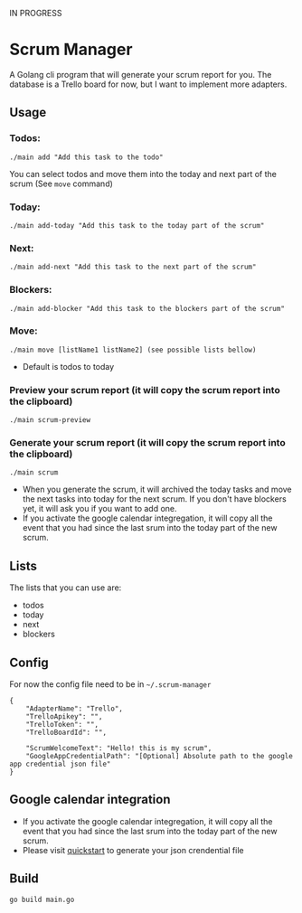 IN PROGRESS

# Scrum Manager

A Golang cli program that will generate your scrum report for you.
The database is a Trello board for now, but I want to implement more adapters.

## Usage
### Todos:
    ./main add "Add this task to the todo"
You can select todos and move them into the today and next part of the scrum (See `move` command)
### Today:
    ./main add-today "Add this task to the today part of the scrum"
### Next:
    ./main add-next "Add this task to the next part of the scrum"
### Blockers:
    ./main add-blocker "Add this task to the blockers part of the scrum"
### Move:
    ./main move [listName1 listName2] (see possible lists bellow)
- Default is todos to today
### Preview your scrum report (it will copy the scrum report into the clipboard)
    ./main scrum-preview
### Generate your scrum report (it will copy the scrum report into the clipboard)
    ./main scrum
- When you generate the scrum, it will archived the today tasks and move the next tasks into today for the next scrum. If you don't have blockers yet, it will ask you if you want to add one.
- If you activate the google calendar integregation, it will copy all the event that you had since the last srum into the today part of the new scrum.

## Lists
The lists that you can use are:
- todos
- today
- next
- blockers
## Config
For now the config file need to be in `~/.scrum-manager`
```
{
	"AdapterName": "Trello",
	"TrelloApikey": "",
	"TrelloToken": "",
	"TrelloBoardId": "",

	"ScrumWelcomeText": "Hello! this is my scrum",
    "GoogleAppCredentialPath": "[Optional] Absolute path to the google app credential json file"
}
```
## Google calendar integration
- If you activate the google calendar integregation, it will copy all the event that you had since the last srum into the today part of the new scrum.
- Please visit [quickstart](https://developers.google.com/calendar/quickstart/go) to generate your json crendential file
## Build
```
go build main.go
```